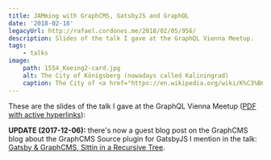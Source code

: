 ```yaml
---
title: JAMming with GraphCMS, GatsbyJS and GraphQL
date: '2018-02-18'
legacyUrl: http://rafael.cordones.me/2018/02/05/956/
description: Slides of the talk I gave at the GraphQL Vienna Meetup.
tags: 
    - talks
image:
    path: 1554_Koeing2-card.jpg
    alt: The City of Königsberg (nowadays called Kaliningrad)
    caption: The City of <a href="https://en.wikipedia.org/wiki/K%C3%B6nigsberg">Königsberg</a> (nowadays called <a href="https://en.wikipedia.org/wiki/Kaliningrad">Kaliningrad</a>) with a view of the <a href="https://en.wikipedia.org/wiki/Seven_Bridges_of_K%C3%B6nigsberg">seven bridges</a>. Image credit <a href="http://visualhistory.livejournal.com/39249.html">Historic Cities Research Project</a>
---
```


These are the slides of the talk I gave at the <a hef="https://www.meetup.com/GraphQL-Vienna/">GraphQL Vienna Meetup</a> (<a href="https://speakerd.s3.amazonaws.com/presentations/97c469eb70b24f09bdaeae1bb49aa018/graphql-vienna-jamming-with-graphcms-gatsbyjs-and-graphql.pdf">PDF with active hyperlinks</a>):
<script async class="speakerdeck-embed" data-id="97c469eb70b24f09bdaeae1bb49aa018" data-ratio="1.77777777777778" src="//speakerdeck.com/assets/embed.js"></script>

<alert type="info">
    <strong>UPDATE (2017-12-06):</strong> there's now a guest blog post on the GraphCMS blog about the GraphCMS Source plugin for GatsbyJS I mention in the talk: <a href="https://graphcms.com/blog/gatsby-graphcms-plugin">Gatsby & GraphCMS, Sittin in a Recursive Tree</a>.
</alert>
